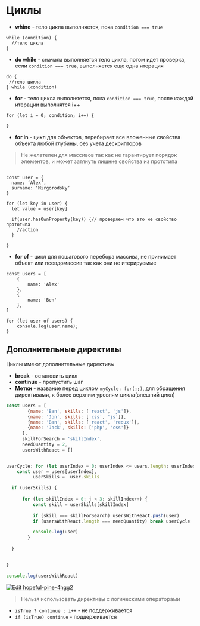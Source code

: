 # Циклы

* **whine** - тело цикла выполняется, пока `condition === true`
```
while (condition) {
  //тело цикла
}
```


* **do while** - сначала выполняется тело цикла, потом идет проверка, если `condition === true`, выполняется еще одна итерация
```
do {
 //тело цикла
} while (condition)
```


* **for** - тело цикла  выполняется, пока `condition === true`, после каждой итерации выполнятся i++
```
for (let i = 0; condition; i++) {

}
```

* **for in** - цикл для объектов, перебирает все вложенные свойства объекта любой глубины, без учета дескрипторов  
> Не желателен для массивов так как не гарантирует порядок элементов, и может затянуть лишние свойства из прототипа

```

const user = {
  name: ‘Alex’,
  surname: ‘Mirgorodsky’	
}

for (let key in user) {
  let value = user[key]

  if(user.hasOwnProperty(key)) {// проверяем что это не свойство прототипа
  	//action
  }
 
}

```

* **for of** - цикл для пошагового перебора массива, не принимает объект или псевдомассив так как они не итерируемые 
```
const users = [
    {
        name: 'Alex'
    },
    {
        name: 'Ben'
    },
]

for (let user of users) {
    console.log(user.name);
}
```


## Дополнительные директивы
Циклы имеют дополнительные директивы 
 
* **break** - остановить цикл
* **continue** - пропустить шаг
* **Метки** - название перед циклом `myCycle: for(;;)`, для обращения директивами, к более верхним уровням цикла(внешний цикл)
```javascript
const users = [
        {name: 'Ban', skills: ['react', 'js']},
        {name: 'Jon', skills: ['css', 'js']},
        {name: 'Ban', skills: ['react', 'redux']},
        {name: 'Jack', skills: ['php', 'css']}
      ],
      skillForSearch = 'skillIndex',
      needQuantity = 2,
      usersWithReact = []


userCycle: for (let userIndex = 0; userIndex <= users.length; userIndex++) {
    const user = users[userIndex],
          userSkills =  user.skills

  if (userSkills) {
      
      for (let skillIndex = 0; j < 3; skillIndex++) {
          const skill = userSkills[skillIndex]  
      
          if (skill === skillForSearch) usersWithReact.push(user)
          if (usersWithReact.length === needQuantity) break userCycle

          console.log(user)
        }
      
  }

  
}

console.log(usersWithReact)
```
[![Edit hopeful-pine-4hgg2](https://codesandbox.io/static/img/play-codesandbox.svg)](https://codesandbox.io/s/hopeful-pine-4hgg2?fontsize=14&hidenavigation=1&theme=dark)

> Нельзя использовать директивы с логическими операторами
* `isTrue ? continue : i++` - не поддерживается
* `if (isTrue) continue` - поддерживается